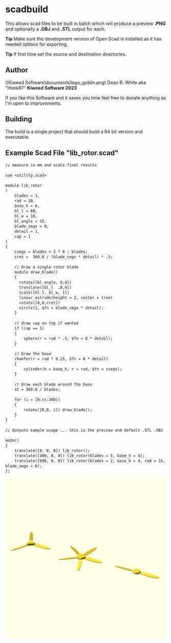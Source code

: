 # scadbuild

This allows scad files to be built in batch which will produce a preview **.PNG** and optionally a **.OBJ** and **.STL** output for each.

**Tip** Make sure the development version of Open Scad is installed as it has needed options for exporting.

**Tip** If first time set the source and destination directories. 

## Author
![Kiweed Software]documents/logo_goblin.png)
Dean B. White aka "Hoek67"  **Kiweed Software 2023**

If you like this Software and it saves you time feel free to donate anything as I'm open to improvements. 

## Building

The build is a single project that should build a 64 bit version and executable. 

## Example Scad File "lib_rotor.scad"

    // measure in mm and scale final results
    
    use <utility.scad>  
    
    module lib_rotor
    (
        blades = 3,
        rad = 20, 
        base_h = 6,  
        bl_l = 60, 
        bl_w = 10, 
        bl_angle = 15, 
        blade_segs = 9, 
        detail = 1, 
        cap = 1
    )
    {
        csegs = blades < 3 ? 8 : blades;
        crot =  360.0 / (blade_segs * detail) * .5;
    
        // Draw a single rotor blade
        module draw_blade()
        {
          rotate([bl_angle, 0,0]) 
          translate([bl_l  ,0,0])  
          scale([bl_l, bl_w, 1])   
          linear_extrude(height = 2, center = true)  
          rotate([0,0,crot]) 
          circle(1, $fn = blade_segs * detail);
        }
            
        // draw cap on top if wanted   
        if (cap == 1)
        {
            sphere(r = rad * .5, $fn = 8 * detail);
        }

        // Draw the base
        chamfer(r = rad * 0.25, $fn = 6 * detail)
        {
            cylinder(h = base_h, r = rad, $fn = csegs);
        }
    
        // Draw each blade around the base
        st = 360.0 / blades;
    
        for (i = [0:st:360])
        {
            rotate([0,0, i]) draw_blade();
        }
    }

    // Outputs sample usage ... this is the preview and default .STL .OBJ

    mm2m()
    {
        translate([0, 0, 0]) lib_rotor();
        translate([300, 0, 0]) lib_rotor(blades = 5, base_h = 4);
        translate([600, 0, 0]) lib_rotor(blades = 2, base_h = 4, rad = 15, blade_segs = 6);
    };

![Sample output](documents/lib_rotor.png)

